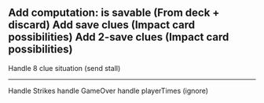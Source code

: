 Add computation: is savable (From deck + discard)
Add save clues (Impact card possibilities)
Add 2-save clues (Impact card possibilities)
---
Handle 8 clue situation (send stall)

---
Handle Strikes
handle GameOver
handle playerTimes (ignore)
